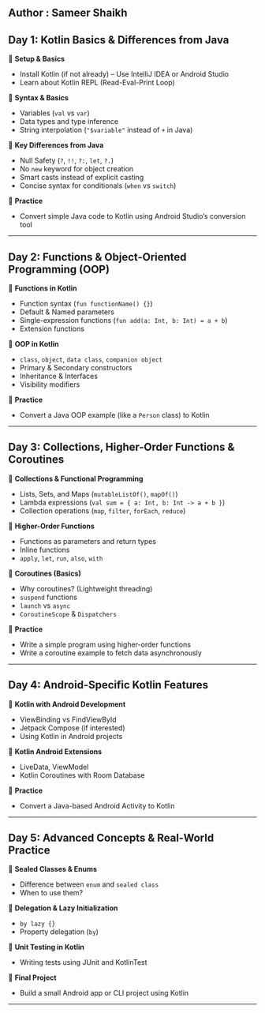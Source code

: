 ## Author : Sameer Shaikh

## **Day 1: Kotlin Basics & Differences from Java**
🔹 **Setup & Basics**  
- Install Kotlin (if not already) – Use IntelliJ IDEA or Android Studio  
- Learn about Kotlin REPL (Read-Eval-Print Loop)  

🔹 **Syntax & Basics**  
- Variables (`val` vs `var`)  
- Data types and type inference  
- String interpolation (`"$variable"` instead of `+` in Java)  

🔹 **Key Differences from Java**  
- Null Safety (`?`, `!!`, `?:`, `let`, `?.`)  
- No `new` keyword for object creation  
- Smart casts instead of explicit casting  
- Concise syntax for conditionals (`when` vs `switch`)  

🔹 **Practice**  
- Convert simple Java code to Kotlin using Android Studio’s conversion tool  

---

## **Day 2: Functions & Object-Oriented Programming (OOP)**
🔹 **Functions in Kotlin**  
- Function syntax (`fun functionName() {}`)  
- Default & Named parameters  
- Single-expression functions (`fun add(a: Int, b: Int) = a + b`)  
- Extension functions  

🔹 **OOP in Kotlin**  
- `class`, `object`, `data class`, `companion object`  
- Primary & Secondary constructors  
- Inheritance & Interfaces  
- Visibility modifiers  

🔹 **Practice**  
- Convert a Java OOP example (like a `Person` class) to Kotlin  

---

## **Day 3: Collections, Higher-Order Functions & Coroutines**
🔹 **Collections & Functional Programming**  
- Lists, Sets, and Maps (`mutableListOf()`, `mapOf()`)  
- Lambda expressions (`val sum = { a: Int, b: Int -> a + b }`)  
- Collection operations (`map`, `filter`, `forEach`, `reduce`)  

🔹 **Higher-Order Functions**  
- Functions as parameters and return types  
- Inline functions  
- `apply`, `let`, `run`, `also`, `with`  

🔹 **Coroutines (Basics)**  
- Why coroutines? (Lightweight threading)  
- `suspend` functions  
- `launch` vs `async`  
- `CoroutineScope` & `Dispatchers`  

🔹 **Practice**  
- Write a simple program using higher-order functions  
- Write a coroutine example to fetch data asynchronously  

---

## **Day 4: Android-Specific Kotlin Features**
🔹 **Kotlin with Android Development**  
- ViewBinding vs FindViewById  
- Jetpack Compose (if interested)  
- Using Kotlin in Android projects  

🔹 **Kotlin Android Extensions**  
- LiveData, ViewModel  
- Kotlin Coroutines with Room Database  

🔹 **Practice**  
- Convert a Java-based Android Activity to Kotlin  

---

## **Day 5: Advanced Concepts & Real-World Practice**
🔹 **Sealed Classes & Enums**  
- Difference between `enum` and `sealed class`  
- When to use them?  

🔹 **Delegation & Lazy Initialization**  
- `by lazy {}`  
- Property delegation (`by`)  

🔹 **Unit Testing in Kotlin**  
- Writing tests using JUnit and KotlinTest  

🔹 **Final Project**  
- Build a small Android app or CLI project using Kotlin  

---


